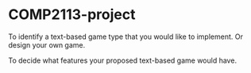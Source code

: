 # COMP2113-project

To identify a text-based game type that you would like to implement. Or design your own game.

To decide what features your proposed text-based game would have.

